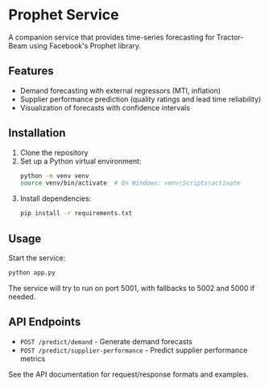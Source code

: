 # Prophet Service

A companion service that provides time-series forecasting for Tractor-Beam using Facebook's Prophet library.

## Features

- Demand forecasting with external regressors (MTI, inflation)
- Supplier performance prediction (quality ratings and lead time reliability)
- Visualization of forecasts with confidence intervals

## Installation

1. Clone the repository
2. Set up a Python virtual environment:
   ```bash
   python -m venv venv
   source venv/bin/activate  # On Windows: venv\Scripts\activate
   ```
3. Install dependencies:
   ```bash
   pip install -r requirements.txt
   ```

## Usage

Start the service:

```bash
python app.py
```

The service will try to run on port 5001, with fallbacks to 5002 and 5000 if needed.

## API Endpoints

- `POST /predict/demand` - Generate demand forecasts
- `POST /predict/supplier-performance` - Predict supplier performance metrics

See the API documentation for request/response formats and examples.